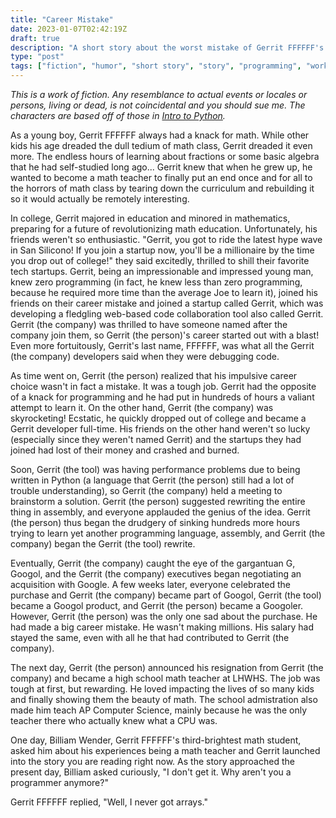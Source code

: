```yaml
---
title: "Career Mistake"
date: 2023-01-07T02:42:19Z
draft: true
description: "A short story about the worst mistake of Gerrit FFFFFF's career"
type: "post"
tags: ["fiction", "humor", "short story", "story", "programming", "work"]
---
```



*This is a work of fiction. Any resemblance to actual events or locales or persons, living or dead, is not coincidental and you should sue me. The characters are based off of those in [Intro to Python](https://codeberg.org/LadueCS/Intro-to-Python).*


As a young boy, Gerrit FFFFFF always had a knack for math. While other kids his age dreaded the dull tedium of math class, Gerrit dreaded it even more. The endless hours of learning about fractions or some basic algebra that he had self-studied long ago... Gerrit knew that when he grew up, he wanted to become a math teacher to finally put an end once and for all to the horrors of math class by tearing down the curriculum and rebuilding it so it would actually be remotely interesting.

In college, Gerrit majored in education and minored in mathematics, preparing for a future of revolutionizing math education. Unfortunately, his friends weren't so enthusiastic. "Gerrit, you got to ride the latest hype wave in San Silicono! If you join a startup now, you'll be a millionaire by the time you drop out of college!" they said excitedly, thrilled to shill their favorite tech startups. Gerrit, being an impressionable and impressed young man, knew zero programming (in fact, he knew less than zero programming, because he required more time than the average Joe to learn it), joined his friends on their career mistake and joined a startup called Gerrit, which was developing a fledgling web-based code collaboration tool also called Gerrit. Gerrit (the company) was thrilled to have someone named after the company join them, so Gerrit (the person)'s career started out with a blast! Even more fortuitously, Gerrit's last name, FFFFFF, was what all the Gerrit (the company) developers said when they were debugging code.

As time went on, Gerrit (the person) realized that his impulsive career choice wasn't in fact a mistake. It was a tough job. Gerrit had the opposite of a knack for programming and he had put in hundreds of hours a valiant attempt to learn it. On the other hand, Gerrit (the company) was skyrocketing! Ecstatic, he quickly dropped out of college and became a Gerrit developer full-time. His friends on the other hand weren't so lucky (especially since they weren't named Gerrit) and the startups they had joined had lost of their money and crashed and burned.

Soon, Gerrit (the tool) was having performance problems due to being written in Python (a language that Gerrit (the person) still had a lot of trouble understanding), so Gerrit (the company) held a meeting to brainstorm a solution. Gerrit (the person) suggested rewriting the entire thing in assembly, and everyone applauded the genius of the idea. Gerrit (the person) thus began the drudgery of sinking hundreds more hours trying to learn yet another programming language, assembly, and Gerrit (the company) began the Gerrit (the tool) rewrite.

Eventually, Gerrit (the company) caught the eye of the gargantuan G, Googol, and the Gerrit (the company) executives began negotiating an acquisition with Google. A few weeks later, everyone celebrated the purchase and Gerrit (the company) became part of Googol, Gerrit (the tool) became a Googol product, and Gerrit (the person) became a Googoler. However, Gerrit (the person) was the only one sad about the purchase. He had made a big career mistake. He wasn't making millions. His salary had stayed the same, even with all he that had contributed to Gerrit (the company).

The next day, Gerrit (the person) announced his resignation from Gerrit (the company) and became a high school math teacher at LHWHS. The job was tough at first, but rewarding. He loved impacting the lives of so many kids and finally showing them the beauty of math. The school admistration also made him teach AP Computer Science, mainly because he was the only teacher there who actually knew what a CPU was.

One day, Billiam Wender, Gerrit FFFFFF's third-brightest math student, asked him about his experiences being a math teacher and Gerrit launched into the story you are reading right now. As the story approached the present day, Billiam asked curiously, "I don't get it. Why aren't you a programmer anymore?"

Gerrit FFFFFF replied, "Well, I never got arrays."
